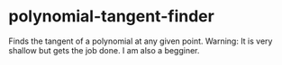 # polynomial-tangent-finder
Finds the tangent of a polynomial at any given point.
Warning: It is very shallow but gets the job done. I am also a begginer.
